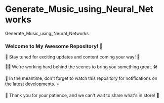 # Generate_Music_using_Neural_Networks
Generate_Music_using_Neural_Networks


### Welcome to My Awesome Repository! 🚀

🌟 Stay tuned for exciting updates and content coming your way! 🌟

👷‍♂️ We're working hard behind the scenes to bring you something great. 🛠️

📅 In the meantime, don't forget to watch this repository for notifications on the latest developments. ⭐

🌈 Thank you for your patience, and we can't wait to share what's in store! 🎉
